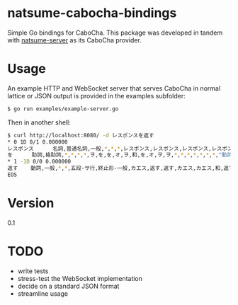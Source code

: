 # natsume-cabocha-bindings

Simple Go bindings for CaboCha.
This package was developed in tandem with [natsume-server](https://github.com/borh/natsume-server) as its CaboCha provider.

# Usage

An example HTTP and WebSocket server that serves CaboCha in normal lattice or JSON output is provided in the examples subfolder:

```bash
$ go run examples/example-server.go
```

Then in another shell:

```bash
$ curl http://localhost:8080/ -d レスポンスを返す
* 0 1D 0/1 0.000000
レスポンス      名詞,普通名詞,一般,*,*,*,レスポンス,レスポンス,レスポンス,レスポンス,レスポンス,外,レスポンス,レスポンス,レスポンス,レスポンス,*,*,*,*,*,*,"1,3",C1,*   O
を      助詞,格助詞,*,*,*,*,ヲ,を,を,オ,ヲ,和,を,オ,ヲ,ヲ,*,*,*,*,*,*,*,"動詞%F2@0,名詞%F1,形容詞%F2@-1",*      O
* 1 -1D 0/0 0.000000
返す    動詞,一般,*,*,五段-サ行,終止形-一般,カエス,返す,返す,カエス,カエス,和,返す,カエス,カエス,カエス,*,*,*,*,*,*,1,C1,*      O
EOS
```

# Version

0.1

# TODO

- write tests
- stress-test the WebSocket implementation
- decide on a standard JSON format
- streamline usage
